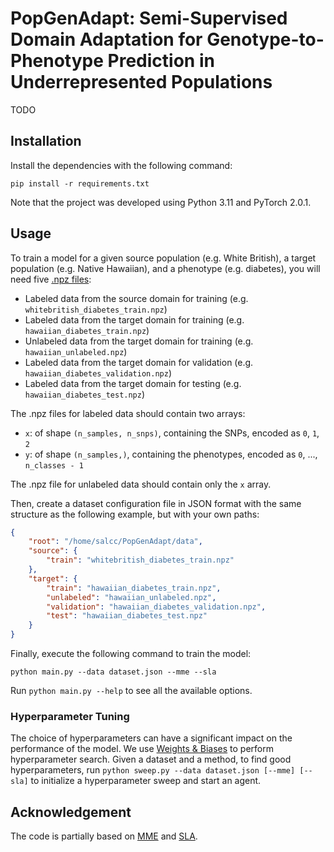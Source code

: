 # PopGenAdapt: Semi-Supervised Domain Adaptation for Genotype-to-Phenotype Prediction in Underrepresented Populations

TODO

## Installation

Install the dependencies with the following command:

```
pip install -r requirements.txt
```

Note that the project was developed using Python 3.11 and PyTorch 2.0.1.

## Usage

To train a model for a given source population (e.g. White British), a target population (e.g. Native Hawaiian),
and a phenotype (e.g. diabetes), you will need five [.npz files](https://numpy.org/doc/stable/reference/generated/numpy.savez.html):

- Labeled data from the source domain for training (e.g. `whitebritish_diabetes_train.npz`)
- Labeled data from the target domain for training (e.g. `hawaiian_diabetes_train.npz`)
- Unlabeled data from the target domain for training (e.g. `hawaiian_unlabeled.npz`)
- Labeled data from the target domain for validation (e.g. `hawaiian_diabetes_validation.npz`)
- Labeled data from the target domain for testing (e.g. `hawaiian_diabetes_test.npz`)

The .npz files for labeled data should contain two arrays:

- `x`: of shape `(n_samples, n_snps)`, containing the SNPs, encoded as `0`, `1`, `2`
- `y`: of shape `(n_samples,)`, containing the phenotypes, encoded as `0`, ..., `n_classes - 1`

The .npz file for unlabeled data should contain only the `x` array.

Then, create a dataset configuration file in JSON format with the same structure as the following example, but with your own paths:

```json
{
    "root": "/home/salcc/PopGenAdapt/data",
    "source": {
        "train": "whitebritish_diabetes_train.npz"
    },
    "target": {
        "train": "hawaiian_diabetes_train.npz",
        "unlabeled": "hawaiian_unlabeled.npz",
        "validation": "hawaiian_diabetes_validation.npz",
        "test": "hawaiian_diabetes_test.npz"
    }
}
```

Finally, execute the following command to train the model:

```
python main.py --data dataset.json --mme --sla
```

Run `python main.py --help` to see all the available options.


### Hyperparameter Tuning

The choice of hyperparameters can have a significant impact on the performance of the model.
We use [Weights & Biases](https://wandb.ai/) to perform hyperparameter search. Given a dataset and a method, to find good hyperparameters,
run `python sweep.py --data dataset.json [--mme] [--sla]` to initialize a hyperparameter sweep and start an agent.

<!-- 
## Citation

When using this software, please cite the following paper:

```
TODO
```
-->

## Acknowledgement

The code is partially based on [MME](https://github.com/VisionLearningGroup/SSDA_MME) and [SLA](https://github.com/chu0802/SLA).
